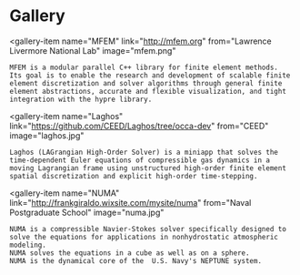 # Gallery

<gallery-item
  name="MFEM"
  link="http://mfem.org"
  from="Lawrence Livermore National Lab"
  image="mfem.png"
>
    MFEM is a modular parallel C++ library for finite element methods.
    Its goal is to enable the research and development of scalable finite element discretization and solver algorithms through general finite element abstractions, accurate and flexible visualization, and tight integration with the hypre library.
</gallery-item>

<gallery-item
  name="Laghos"
  link="https://github.com/CEED/Laghos/tree/occa-dev"
  from="CEED"
  image="laghos.jpg"
>
    Laghos (LAGrangian High-Order Solver) is a miniapp that solves the time-dependent Euler equations of compressible gas dynamics in a moving Lagrangian frame using unstructured high-order finite element spatial discretization and explicit high-order time-stepping.
</gallery-item>

<gallery-item
  name="NUMA"
  link="http://frankgiraldo.wixsite.com/mysite/numa"
  from="Naval Postgraduate School"
  image="numa.jpg"
>
    NUMA is a compressible Navier-Stokes solver specifically designed to solve the equations for applications in nonhydrostatic atmospheric modeling.
    NUMA solves the equations in a cube as well as on a sphere.
    NUMA is the dynamical core of the  U.S. Navy's NEPTUNE system.
</gallery-item>
